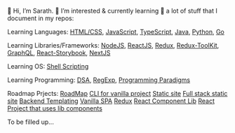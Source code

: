 👋 Hi, I’m Sarath. 👀 I’m interested & currently learning 🌱 a lot of stuff that I document in my repos:

Learning Languages: [HTML/CSS](./../../../learning-html-css), [JavaScript](./../../../learning-JS-Programs), [TypeScript](./../../../learning-typescript), [Java](./../../../learning-java), [Python](./../../../learning-python), [Go](./../../../learning-go)

Learning Libraries/Frameworks: [NodeJS](./../../../learning-nodejs), [ReactJS](./../../../learning-reactjs), [Redux](./../../../learning-redux), [Redux-ToolKit](./../../../learning-redux-toolkit), [GraphQL](./../../../learning-graphql), [React-Storybook](./../../../learning-html-css), [NextJS](./../../../learning-nextjs)

Learning OS: [Shell Scripting](./../../../learning-linux-shell-scripting)

Learning Programming: [DSA](./../../../learning-dsa-js), [RegExp](./../../../learning-regexp), [Programming Paradigms](./../../../learning-programing-paradigms)

Roadmap Prjects:
[RoadMap](./../../../RoadMap)
[CLI for vanilla project](./../../../rm-01-create-vanilla-project-cli)
[Static site](./../../../rm-02-static-sites-layouts)
[Full stack static site](./../../../rm-03-fullstack-static-site)
[Backend Templating](./../../../rm-04-backend-templating)
[Vanilla SPA](./../../../rm-05-vanilla-spa)
[Redux](./../../../rm-06-react-redux)
[React Component Lib](./../../../rm-07-react-component-library)
[React Project that uses lib components](./../../../rm-08-react-with-library-components)

To be filled up...

<!---
noobe/noobe is a ✨ special ✨ repository because its `README.md` (this file) appears on your GitHub profile.
You can click the Preview link to take a look at your changes.
--->
